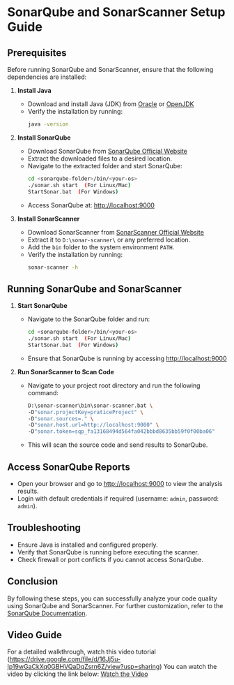 # SonarQube and SonarScanner Setup Guide

## Prerequisites
Before running SonarQube and SonarScanner, ensure that the following dependencies are installed:

1. **Install Java**
   - Download and install Java (JDK) from [Oracle](https://www.oracle.com/java/technologies/javase-downloads.html) or [OpenJDK](https://openjdk.org/)
   - Verify the installation by running:
     ```sh
     java -version
     ```

2. **Install SonarQube**
   - Download SonarQube from [SonarQube Official Website](https://www.sonarsource.com/products/sonarqube/)
   - Extract the downloaded files to a desired location.
   - Navigate to the extracted folder and start SonarQube:
     ```sh
     cd <sonarqube-folder>/bin/<your-os>
     ./sonar.sh start  (For Linux/Mac)
     StartSonar.bat  (For Windows)
     ```
   - Access SonarQube at: [http://localhost:9000](http://localhost:9000)

3. **Install SonarScanner**
   - Download SonarScanner from [SonarScanner Official Website](https://docs.sonarqube.org/latest/analysis/scan/sonarscanner/)
   - Extract it to `D:\sonar-scanner\` or any preferred location.
   - Add the `bin` folder to the system environment `PATH`.
   - Verify the installation by running:
     ```sh
     sonar-scanner -h
     ```

## Running SonarQube and SonarScanner

1. **Start SonarQube**
   - Navigate to the SonarQube folder and run:
     ```sh
     cd <sonarqube-folder>/bin/<your-os>
     ./sonar.sh start  (For Linux/Mac)
     StartSonar.bat  (For Windows)
     ```
   - Ensure that SonarQube is running by accessing [http://localhost:9000](http://localhost:9000)

2. **Run SonarScanner to Scan Code**
   - Navigate to your project root directory and run the following command:
     ```sh
     D:\sonar-scanner\bin\sonar-scanner.bat \
     -D"sonar.projectKey=praticeProject" \
     -D"sonar.sources=." \
     -D"sonar.host.url=http://localhost:9000" \
     -D"sonar.token=sqp_fa13168494d564fa042bbbd8635bb59f0f00ba06"
     ```
   - This will scan the source code and send results to SonarQube.

## Access SonarQube Reports
- Open your browser and go to [http://localhost:9000](http://localhost:9000) to view the analysis results.
- Login with default credentials if required (username: `admin`, password: `admin`).

## Troubleshooting
- Ensure Java is installed and configured properly.
- Verify that SonarQube is running before executing the scanner.
- Check firewall or port conflicts if you cannot access SonarQube.

## Conclusion
By following these steps, you can successfully analyze your code quality using SonarQube and SonarScanner. For further customization, refer to the [SonarQube Documentation](https://docs.sonarqube.org/latest/).

## Video Guide
For a detailed walkthrough, watch this video tutorial
(https://drive.google.com/file/d/16Jj5u-Ip19wGaCkXq0GBHVQaDqZsrn6Z/view?usp=sharing)
You can watch the video by clicking the link below:
[Watch the Video](https://drive.google.com/file/d/16Jj5u-Ip19wGaCkXq0GBHVQaDqZsrn6Z/view?usp=sharing)


